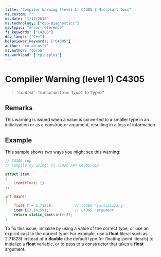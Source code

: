 ```yaml
---
title: "Compiler Warning (level 1) C4305 | Microsoft Docs"
ms.custom: ""
ms.date: "1/17/2018"
ms.technology: ["cpp-diagnostics"]
ms.topic: "error-reference"
f1_keywords: ["C4305"]
dev_langs: ["C++"]
helpviewer_keywords: ["C4305"]
author: "corob-msft"
ms.author: "corob"
ms.workload: ["cplusplus"]
---
```

# Compiler Warning (level 1) C4305

> '*context*' : truncation from '*type1*' to '*type2*'  

## Remarks

This warning is issued when a value is converted to a smaller type in an initialization or as a constructor argument, resulting in a loss of information.

## Example

This sample shows two ways you might see this warning:

```cpp
// C4305.cpp
// Compile by using: cl /EHsc /W4 C4305.cpp

struct item
{
    item(float) {}
};

int main()
{
    float f = 2.71828;          // C4305 'initializing'
    item i(3.14159);            // C4305 'argument'
    return static_cast<int>(f);
}
```

To fix this issue, initialize by using a value of the correct type, or use an explicit cast to the correct type. For example, use a **float** literal such as 2.71828f instead of a **double** (the default type for floating-point literals) to initialize a **float** variable, or to pass to a constructor that takes a **float** argument.
